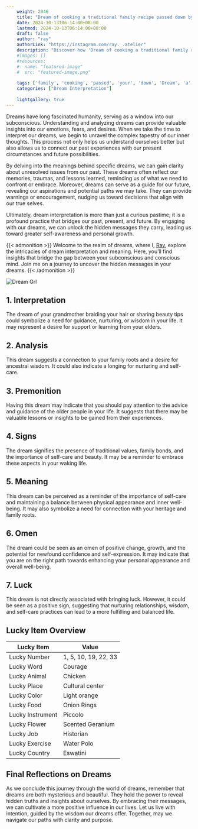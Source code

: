 ```yaml
---
    weight: 2046
    title: "Dream of cooking a traditional family recipe passed down by your ancestors."  # Assuming 'title' column exists
    date: 2024-10-13T06:14:00+08:00
    lastmod: 2024-10-13T06:14:00+08:00
    draft: false
    author: "ray"
    authorLink: "https://instagram.com/ray._.atelier"
    description: "Discover how 'Dream of cooking a traditional family recipe passed down by your ancestors.' can interpret your future and uncover its significant meanings in your life."
    #images: []
    #resources:
    #- name: "featured-image"
    #  src: "featured-image.png"
    
    tags: ['family', 'cooking', 'passed', 'your', 'down', 'Dream', 'a', 'by', 'of', 'recipe', 'traditional', 'ancestors.']
    categories: ["Dream Interpretation"]
    
    lightgallery: true
---
```

    
Dreams have long fascinated humanity, serving as a window into our subconscious. Understanding and analyzing dreams can provide valuable insights into our emotions, fears, and desires. When we take the time to interpret our dreams, we begin to unravel the complex tapestry of our inner thoughts. This process not only helps us understand ourselves better but also allows us to connect our past experiences with our present circumstances and future possibilities.

By delving into the meanings behind specific dreams, we can gain clarity about unresolved issues from our past. These dreams often reflect our memories, traumas, and lessons learned, reminding us of what we need to confront or embrace. Moreover, dreams can serve as a guide for our future, revealing our aspirations and potential paths we may take. They can provide warnings or encouragement, nudging us toward decisions that align with our true selves.

Ultimately, dream interpretation is more than just a curious pastime; it is a profound practice that bridges our past, present, and future. By engaging with our dreams, we can unlock the hidden messages they carry, leading us toward greater self-awareness and personal growth.

{{< admonition >}}
Welcome to the realm of dreams, where I, [Ray](https://instagram.com/ray._.atelier), explore the intricacies of dream interpretation and meaning. Here, you’ll find insights that bridge the gap between your subconscious and conscious mind. Join me on a journey to uncover the hidden messages in your dreams.
{{< /admonition >}}

![Dream Grl](https://cdn.pixabay.com/photo/2017/11/02/03/35/gothic-2910057_1280.jpg "Dream Grl")

## 1. Interpretation
 The dream of your grandmother braiding your hair or sharing beauty tips could symbolize a need for guidance, nurturing, or wisdom in your life. It may represent a desire for support or learning from your elders.

## 2. Analysis
 This dream suggests a connection to your family roots and a desire for ancestral wisdom. It could also indicate a longing for nurturing and self-care.

## 3. Premonition
 Having this dream may indicate that you should pay attention to the advice and guidance of the older people in your life. It suggests that there may be valuable lessons or insights to be gained from their experiences.

## 4. Signs
 The dream signifies the presence of traditional values, family bonds, and the importance of self-care and beauty. It may be a reminder to embrace these aspects in your waking life.

## 5. Meaning
 This dream can be perceived as a reminder of the importance of self-care and maintaining a balance between physical appearance and inner well-being. It may also symbolize a need for connection with your heritage and family roots.

## 6. Omen
 The dream could be seen as an omen of positive change, growth, and the potential for newfound confidence and self-expression. It may indicate that you are on the right path towards enhancing your personal appearance and overall well-being.

## 7. Luck
 This dream is not directly associated with bringing luck. However, it could be seen as a positive sign, suggesting that nurturing relationships, wisdom, and self-care practices can lead to a more fulfilling and balanced life.

## Lucky Item Overview
| Lucky Item          | Value              |
|---------------|--------------------|
| Lucky Number        | 1, 5, 10, 19, 22, 33  |
| Lucky Word          | Courage |
| Lucky Animal        | Chicken |
| Lucky Place         | Cultural center     |
| Lucky Color         | Light orange     |
| Lucky Food          | Onion Rings      |
| Lucky Instrument    | Piccolo |
| Lucky Flower        | Scented Geranium    |
| Lucky Job           | Historian       |
| Lucky Exercise      | Water Polo  |
| Lucky Country       | Eswatini    |


##  Final Reflections on Dreams

As we conclude this journey through the world of dreams, remember that dreams are both mysterious and beautiful. They hold the power to reveal hidden truths and insights about ourselves. By embracing their messages, we can cultivate a more positive influence in our lives. Let us live with intention, guided by the wisdom our dreams offer. Together, may we navigate our paths with clarity and purpose.
